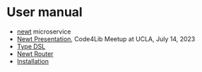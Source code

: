 
# User manual

- [newt](newt.1.md) microservice
- [Newt Presentation](presentation/), Code4Lib Meetup at UCLA, July 14, 2023
- [Type DSL](type_dsl.md)
- [Newt Router](newt-router.md)
- [Installation](INSTALL.md)
